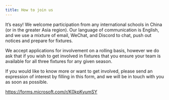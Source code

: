```yaml
---
title: How to join us
---
```


It’s easy! We welcome participation from any international schools in China (or in the greater Asia region). Our language of communication is English, and we use a mixture of email, WeChat, and Discord to chat, push out notices and prepare for fixtures.  

We accept applications for involvement on a rolling basis, however we do ask that if you wish to get involved in fixtures that you ensure your team is available for all three fixtures for any given season.

If you would like to know more or want to get involved, please send an expression of interest by filling in this form, and we will be in touch with you as soon as possible.

https://forms.microsoft.com/r/K0kpKyumSY  
